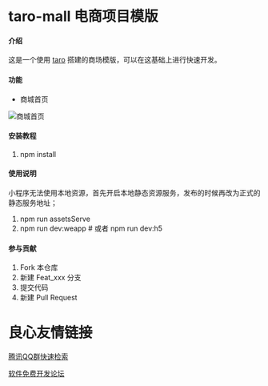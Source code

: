 # taro-mall 电商项目模版

#### 介绍

这是一个使用 [taro](https://taro.aotu.io/) 搭建的商场模版，可以在这基础上进行快速开发。

#### 功能

- 商城首页

![商城首页](https://images.gitee.com/uploads/images/2019/1205/110509_1ae93101_961785.jpeg "home.jpg")

#### 安装教程

1.  npm install

#### 使用说明

小程序无法使用本地资源，首先开启本地静态资源服务，发布的时候再改为正式的静态服务地址；

1.  npm run assetsServe
2.  npm run dev:weapp # 或者 npm run dev:h5

#### 参与贡献

1.  Fork 本仓库
2.  新建 Feat_xxx 分支
3.  提交代码
4.  新建 Pull Request


 # 良心友情链接

[腾讯QQ群快速检索](http://u.720life.cn/s/8cf73f7c)

[软件免费开发论坛](http://u.720life.cn/s/bbb01dc0)